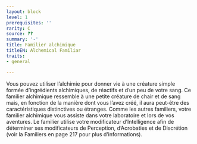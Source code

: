 ```yaml
---
layout: block
level: 1
prerequisites: ''
rarity: C
source: ??
summary: '-'
title: Familier alchimique
titleEN: Alchemical Familiar
traits:
- general

---
```


<p>Vous pouvez utiliser l’alchimie pour donner vie à une créature simple formée d’ingrédients alchimiques, de réactifs et d’un peu de votre sang. Ce familier alchimique ressemble à une petite créature de chair et de sang mais, en fonction de la manière dont vous l’avez créé, il aura peut-être des caractéristiques distinctives ou étranges. Comme les autres familiers, votre familier alchimique vous assiste dans votre laboratoire et lors de vos aventures. Le familier utilise votre modificateur d’Intelligence afin de déterminer ses modificateurs de Perception, d’Acrobaties et de Discrétion (voir la Familiers en page 217 pour plus d’informations).</p>